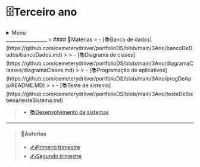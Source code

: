 # __🗄️Terceiro ano__

<details>
  <summary>Menu</summary>
    <a href="https://github.com/cemeterydriiver/portfolioDS">Home</a>
    <details>
      <summary><a href="https://github.com/cemeterydriiver/portfolioDS/tree/main/2Ano#readme">2 Ano</a></summary>
        <br>
        <a href="https://github.com/cemeterydriiver/portfolioDS/tree/main/2Ano/fundamentoBancoDeDados">Fundamentos de banco de dados</a>
        <br>
        <a href="https://github.com/cemeterydriiver/portfolioDS/tree/main/2Ano/fundamentosDeDesign">Fundamentos de design</a>
        <br>
        <a href="https://github.com/cemeterydriiver/portfolioDS/tree/main/2Ano/fundamentosDeRede">Fundamentos de redes</a>
        <br>
        <a href="https://github.com/cemeterydriiver/portfolioDS/tree/main/2Ano/fundamentosDeTI">Fundamentos de TI</a>
        <br>
        <a href="https://github.com/cemeterydriiver/portfolioDS/tree/main/2Ano/logicaComputacional">Lógica computacional</a>
        <br>
        <a href="https://github.com/cemeterydriiver/portfolioDS/tree/main/2Ano/logicaDeProgramacao">Lógica de programação</a>
        <br>
    </details>
  <details>
    <summary><a href="https://github.com/cemeterydriiver/portfolioDS/tree/main/3Ano#readme">3 Ano</a></summary>
    <br>
    <a href="https://github.com/cemeterydriiver/portfolioDS/tree/main/3Ano/bancoDeDados">Banco de dados</a>
    <br>
    <a href="https://github.com/cemeterydriiver/portfolioDS/tree/main/3Ano/diagramaClasses">Modelagem de sistemas</a>
    <br>
    <a href="https://github.com/cemeterydriiver/portfolioDS/tree/main/3Ano/desenvolvimentoSistemas/2Trimestre">Desenvolvimento de sistemas</a>
    <br>
    <a href="https://github.com/cemeterydriiver/portfolioDS/tree/main/3Ano/testeDeSistema">Teste de sistemas</a>
    <br>
    <a href="https://github.com/cemeterydriiver/portfolioDS/tree/main/3Ano/autorias">Autorias</a>
    <br>
  </details>
</details>
_________________         
> #### 📁Matérias
> - [📚Banco de dados](https://github.com/cemeterydriiver/portfolioDS/blob/main/3Ano/bancoDeDados/bancoDados.md)
>
> - [📚Diagrama de clases](https://github.com/cemeterydriiver/portfolioDS/blob/main/3Ano/diagramaClasses/diagramaClases.md)
>
> - [📚Programação de aplicativos](https://github.com/cemeterydriiver/portfolioDS/blob/main/3Ano/progDeApp/README.MD)
>
> - [📚Teste de sistema](https://github.com/cemeterydriiver/portfolioDS/blob/main/3Ano/testeDeSistema/testeSistema.md)

> - [📚Desenvolvimento de sistemas]()

_________________         
> #### 📁Autorias
> - [✍️Primeiro trimestre](https://github.com/cemeterydriiver/portfolioDS/tree/main/3Ano/autorias/1Trimestre)
> - [✍️Segundo trimestre](https://github.com/cemeterydriiver/portfolioDS/tree/main/3Ano/autorias/2Trimestre)